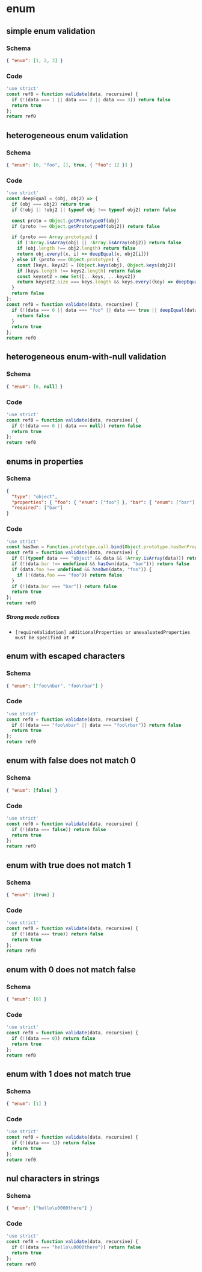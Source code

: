 # enum

## simple enum validation

### Schema

```json
{ "enum": [1, 2, 3] }
```

### Code

```js
'use strict'
const ref0 = function validate(data, recursive) {
  if (!(data === 1 || data === 2 || data === 3)) return false
  return true
};
return ref0
```


## heterogeneous enum validation

### Schema

```json
{ "enum": [6, "foo", [], true, { "foo": 12 }] }
```

### Code

```js
'use strict'
const deepEqual = (obj, obj2) => {
  if (obj === obj2) return true
  if (!obj || !obj2 || typeof obj !== typeof obj2) return false

  const proto = Object.getPrototypeOf(obj)
  if (proto !== Object.getPrototypeOf(obj2)) return false

  if (proto === Array.prototype) {
    if (!Array.isArray(obj) || !Array.isArray(obj2)) return false
    if (obj.length !== obj2.length) return false
    return obj.every((x, i) => deepEqual(x, obj2[i]))
  } else if (proto === Object.prototype) {
    const [keys, keys2] = [Object.keys(obj), Object.keys(obj2)]
    if (keys.length !== keys2.length) return false
    const keyset2 = new Set([...keys, ...keys2])
    return keyset2.size === keys.length && keys.every((key) => deepEqual(obj[key], obj2[key]))
  }
  return false
};
const ref0 = function validate(data, recursive) {
  if (!(data === 6 || data === "foo" || data === true || deepEqual(data, []) || deepEqual(data, {"foo":12}))) {
    return false
  }
  return true
};
return ref0
```


## heterogeneous enum-with-null validation

### Schema

```json
{ "enum": [6, null] }
```

### Code

```js
'use strict'
const ref0 = function validate(data, recursive) {
  if (!(data === 6 || data === null)) return false
  return true
};
return ref0
```


## enums in properties

### Schema

```json
{
  "type": "object",
  "properties": { "foo": { "enum": ["foo"] }, "bar": { "enum": ["bar"] } },
  "required": ["bar"]
}
```

### Code

```js
'use strict'
const hasOwn = Function.prototype.call.bind(Object.prototype.hasOwnProperty);
const ref0 = function validate(data, recursive) {
  if (!(typeof data === "object" && data && !Array.isArray(data))) return false
  if (!(data.bar !== undefined && hasOwn(data, "bar"))) return false
  if (data.foo !== undefined && hasOwn(data, "foo")) {
    if (!(data.foo === "foo")) return false
  }
  if (!(data.bar === "bar")) return false
  return true
};
return ref0
```

##### Strong mode notices

 * `[requireValidation] additionalProperties or unevaluatedProperties must be specified at #`


## enum with escaped characters

### Schema

```json
{ "enum": ["foo\nbar", "foo\rbar"] }
```

### Code

```js
'use strict'
const ref0 = function validate(data, recursive) {
  if (!(data === "foo\nbar" || data === "foo\rbar")) return false
  return true
};
return ref0
```


## enum with false does not match 0

### Schema

```json
{ "enum": [false] }
```

### Code

```js
'use strict'
const ref0 = function validate(data, recursive) {
  if (!(data === false)) return false
  return true
};
return ref0
```


## enum with true does not match 1

### Schema

```json
{ "enum": [true] }
```

### Code

```js
'use strict'
const ref0 = function validate(data, recursive) {
  if (!(data === true)) return false
  return true
};
return ref0
```


## enum with 0 does not match false

### Schema

```json
{ "enum": [0] }
```

### Code

```js
'use strict'
const ref0 = function validate(data, recursive) {
  if (!(data === 0)) return false
  return true
};
return ref0
```


## enum with 1 does not match true

### Schema

```json
{ "enum": [1] }
```

### Code

```js
'use strict'
const ref0 = function validate(data, recursive) {
  if (!(data === 1)) return false
  return true
};
return ref0
```


## nul characters in strings

### Schema

```json
{ "enum": ["hello\u0000there"] }
```

### Code

```js
'use strict'
const ref0 = function validate(data, recursive) {
  if (!(data === "hello\u0000there")) return false
  return true
};
return ref0
```

